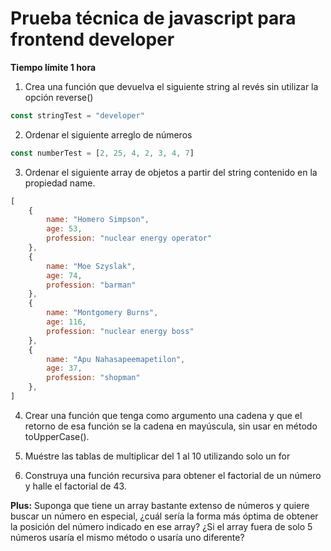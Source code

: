 # Prueba técnica de javascript para frontend developer

**Tiempo límite 1 hora**

1. Crea una función que devuelva el siguiente string al revés sin utilizar la opción reverse()

```javascript
const stringTest = "developer"
```

2. Ordenar el siguiente arreglo de números

```javascript
const numberTest = [2, 25, 4, 2, 3, 4, 7]
```

3. Ordenar el siguiente array de objetos a partir del string contenido en la propiedad name.

```javascript
[
    {
        name: "Homero Simpson",
        age: 53,
        profession: "nuclear energy operator"
    },
    {
        name: "Moe Szyslak",
        age: 74,
        profession: "barman"
    },
    {
        name: "Montgomery Burns",
        age: 116,
        profession: "nuclear energy boss"
    },
    {
        name: "Apu Nahasapeemapetilon",
        age: 37,
        profession: "shopman"
    },
]
```

4. Crear una función que tenga como argumento una cadena y que el retorno de esa función se la cadena en mayúscula, sin usar en método toUpperCase().

5. Muéstre las tablas de multiplicar del 1 al 10 utilizando solo un for

6. Construya una función recursiva para obtener el factorial de un número y halle el factorial de 43.

**Plus:** Suponga que tiene un array bastante extenso de números y quiere buscar un número en especial, ¿cuál sería la forma más óptima de obtener la posición del número indicado en ese array?
¿Si el array fuera de solo 5 números usaría el mismo método o usaría uno diferente?
